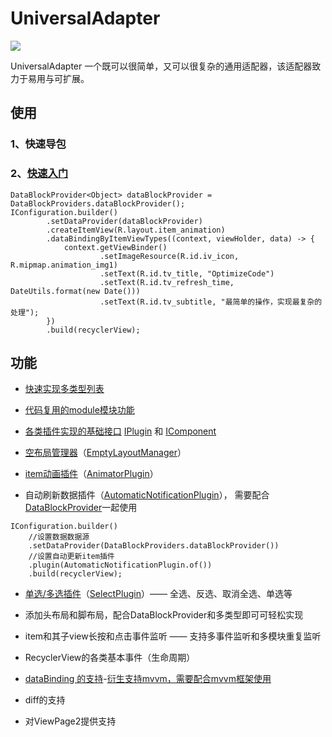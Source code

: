 # UniversalAdapter

[![](https://jitpack.io/v/j1046697411/UniversalAdapter.svg)](https://jitpack.io/#j1046697411/UniversalAdapter)

UniversalAdapter 一个既可以很简单，又可以很复杂的通用适配器，该适配器致力于易用与可扩展。

## 使用

### 1、快速导包

### 2、[快速入门](./app/src/main/java/org/jzl/android/recyclerview/app/core/OptimizeCodeView.java)

```
DataBlockProvider<Object> dataBlockProvider = DataBlockProviders.dataBlockProvider();
IConfiguration.builder()
        .setDataProvider(dataBlockProvider)
        .createItemView(R.layout.item_animation)
        .dataBindingByItemViewTypes((context, viewHolder, data) -> {
            context.getViewBinder()
                    .setImageResource(R.id.iv_icon, R.mipmap.animation_img1)
                    .setText(R.id.tv_title, "OptimizeCode")
                    .setText(R.id.tv_refresh_time, DateUtils.format(new Date()))
                    .setText(R.id.tv_subtitle, "最简单的操作，实现最复杂的处理");
        })
        .build(recyclerView);

```

## 功能

- [快速实现多类型列表](./docs/multiple_types.md)

- [代码复用的module模块功能](./docs/Modules.md)

- [各类插件实现的基础接口](./RVUA/src/main/java/org/jzl/android/recyclerview/core/plugins/AutomaticNotificationPlugin.java) [IPlugin](./RVUA/src/main/java/org/jzl/android/recyclerview/core/IPlugin.java) 和 
  [IComponent](./RVUA/src/main/java/org/jzl/android/recyclerview/core/components/IComponent.java)

- [空布局管理器](./docs/empty_layout.md)（[EmptyLayoutManager](./RVUA/src/main/java/org/jzl/android/recyclerview/core/layout/IEmptyLayoutManager.java)）

- [item动画插件](./docs/animator_plugin.md)（[AnimatorPlugin](./RVUA/src/main/java/org/jzl/android/recyclerview/core/plugins/AnimatorPlugin.java)）

- 自动刷新数据插件（[AutomaticNotificationPlugin](./RVUA/src/main/java/org/jzl/android/recyclerview/core/plugins/AutomaticNotificationPlugin.java)），
  需要配合[DataBlockProvider](./RVUA/src/main/java/org/jzl/android/recyclerview/util/datablock)一起使用

```
IConfiguration.builder()
    //设置数据数据源
    .setDataProvider(DataBlockProviders.dataBlockProvider())
    //设置自动更新item插件
    .plugin(AutomaticNotificationPlugin.of())
    .build(recyclerView);
```

- [单选/多选插件](./docs/select_view.md)（[SelectPlugin](./RVUA/src/main/java/org/jzl/android/recyclerview/core/plugins/SelectPlugin.java)）—— 全选、反选、取消全选、单选等

- 添加头布局和脚布局，配合DataBlockProvider和多类型即可可轻松实现

- item和其子view长按和点击事件监听 —— 支持多事件监听和多模块重复监听

- RecyclerView的各类基本事件（生命周期）

- [dataBinding 的支持](./docs/databinding_module.md)-[衍生支持mvvm，需要配合mvvm框架使用](./app/src/main/java/org/jzl/android/recyclerview/app/core/header)

- diff的支持

- 对ViewPage2提供支持
